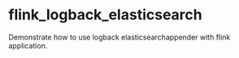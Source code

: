 # flink_logback_elasticsearch
Demonstrate how to use logback elasticsearchappender with flink application.
